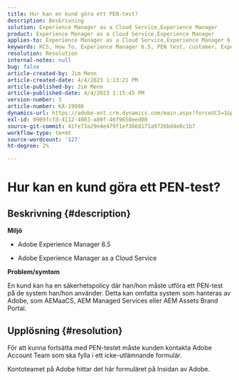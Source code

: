 ```yaml
---
title: Hur kan en kund göra ett PEN-test?
description: Beskrivning
solution: Experience Manager as a Cloud Service,Experience Manager
product: Experience Manager as a Cloud Service,Experience Manager
applies-to: Experience Manager as a Cloud Service,Experience Manager 6.5
keywords: KCS, How To, Experience Manager 6.5, PEN test, customer, Experience Manager cloud service, AEM
resolution: Resolution
internal-notes: null
bug: false
article-created-by: Jim Menn
article-created-date: 4/4/2023 1:13:21 PM
article-published-by: Jim Menn
article-published-date: 4/4/2023 1:15:45 PM
version-number: 3
article-number: KA-19808
dynamics-url: https://adobe-ent.crm.dynamics.com/main.aspx?forceUCI=1&pagetype=entityrecord&etn=knowledgearticle&id=4c121076-ead2-ed11-a7c7-6045bd006b4b
exl-id: 0909fcfd-4112-4803-a89f-46f9658eed08
source-git-commit: 41fe73a29e4e479f1ef3668171a9726bd4e8c1b7
workflow-type: tm+mt
source-wordcount: '127'
ht-degree: 2%

---
```


# Hur kan en kund göra ett PEN-test?

## Beskrivning {#description}


<b>Miljö</b>

- Adobe Experience Manager 6.5

- Adobe Experience Manager as a Cloud Service

<b>Problem/symtom</b>

En kund kan ha en säkerhetspolicy där han/hon måste utföra ett PEN-test på de system han/hon använder. Detta kan omfatta system som hanteras av Adobe, som AEMaaCS, AEM Managed Services eller AEM Assets Brand Portal.


## Upplösning {#resolution}


För att kunna fortsätta med PEN-testet måste kunden kontakta Adobe Account Team som ska fylla i ett icke-utlämnande formulär.

Kontoteamet på Adobe hittar det här formuläret på Insidan av Adobe.
